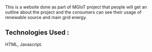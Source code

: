 This is a website done as part of MGIoT project that people will get an outline about the project and the consumers can see their usage of renewable source and main grid energy.

## Technologies Used :
  HTML, Javascript.
